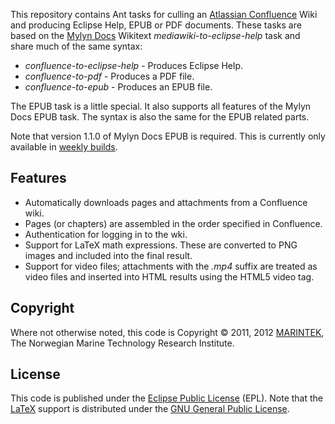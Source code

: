 This repository contains Ant tasks for culling an [Atlassian Confluence](http://www.atlassian.com/software/confluence/) Wiki and producing Eclipse Help, EPUB or PDF documents. These tasks are based on the [Mylyn Docs](http://www.eclipse.org/projects/project.php?id=mylyn.docs) Wikitext *mediawiki-to-eclipse-help* task and share much of the same syntax:

* *confluence-to-eclipse-help* - Produces Eclipse Help.
* *confluence-to-pdf* - Produces a PDF file.
* *confluence-to-epub* - Produces an EPUB file.

The EPUB task is a little special. It also supports all features of the Mylyn Docs EPUB task. The syntax is also the same for the EPUB related parts.

Note that version 1.1.0 of Mylyn Docs EPUB is required. This is currently only available in [weekly builds](http://download.eclipse.org/mylyn/snapshots/weekly/).

Features
--------
* Automatically downloads pages and attachments from a Confluence wiki.
* Pages (or chapters) are assembled in the order specified in Confluence.
* Authentication for logging in to the wki.
* Support for LaTeX math expressions. These are converted to PNG images and included into the final result.
* Support for video files; attachments with the *.mp4* suffix are treated as video files and inserted into HTML results using the HTML5 video tag.

Copyright
---------
Where not otherwise noted, this code is Copyright © 2011, 2012 [MARINTEK](http://www.sintef.no/Home/MARINTEK/), The Norwegian Marine Technology Research Institute.

License
-------
This code is published under the [Eclipse Public License](http://www.eclipse.org/legal/epl-v10.html) (EPL). Note
that the [LaTeX](http://en.wikipedia.org/wiki/LaTeX) support is distributed under the [GNU General Public License](http://www.gnu.org/licenses/gpl-2.0.html).

